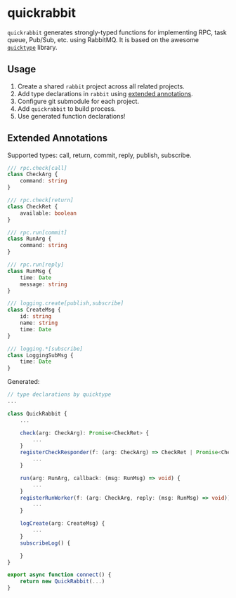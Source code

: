 # quickrabbit

`quickrabbit` generates strongly-typed functions for implementing RPC, task queue, Pub/Sub, etc. using RabbitMQ. It is based on the awesome [`quicktype`](https://github.com/quicktype/quicktype) library.

## Usage

1. Create a shared `rabbit` project across all related projects.
2. Add type declarations in `rabbit` using [extended annotations](#extended-annotations).
3. Configure git submodule for each project.
4. Add `quickrabbit` to build process.
5. Use generated function declarations!

## Extended Annotations

Supported types: call, return, commit, reply, publish, subscribe.

```ts
/// rpc.check[call]
class CheckArg {
    command: string
}

/// rpc.check[return]
class CheckRet {
    available: boolean
}

/// rpc.run[commit]
class RunArg {
    command: string
}

/// rpc.run[reply]
class RunMsg {
    time: Date
    message: string
}

/// logging.create[publish,subscribe]
class CreateMsg {
    id: string
    name: string
    time: Date
}

/// logging.*[subscribe]
class LoggingSubMsg {
    time: Date
}
```

Generated:

```ts
// type declarations by quicktype
...

class QuickRabbit {
    ...

    check(arg: CheckArg): Promise<CheckRet> {
        ...
    }
    registerCheckResponder(f: (arg: CheckArg) => CheckRet | Promise<CheckRet>) {
        ...
    }

    run(arg: RunArg, callback: (msg: RunMsg) => void) {
        ...
    }
    registerRunWorker(f: (arg: CheckArg, reply: (msg: RunMsg) => void)) {
        ...
    }

    logCreate(arg: CreateMsg) {
        ...
    }
    subscribeLog() {

    }
}

export async function connect() {
    return new QuickRabbit(...)
}
```
